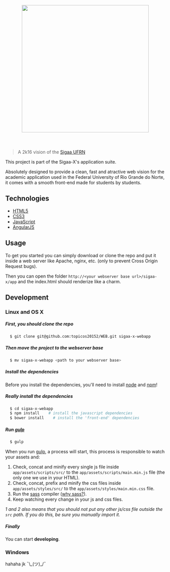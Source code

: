<h1 align="center">
	<br>
	<img width="400" src="https://rawgit.com/topicos20152/WEB/master/app/assets%40admin/images/logo.png">
	<br>
	<br>
</h1>

> A 2k16 vision of the <a href="https://sigaa.ufrn.br/" target="_blank">Sigaa UFRN</a>

This project is part of the Sigaa-X's application suite.

Absolutely designed to provide a clean, fast and atractive web vision for the academic application used in the Federal University of Rio Grande do Norte, it comes with a smooth front-end made for students by students.

## Technologies
  * <a href="http://www.w3schools.com/html/html5_intro.asp" target="_blank">HTML5</a>
  * <a href="http://www.w3schools.com/css/css3_intro.asp" target="_blank">CSS3</a>
  * <a href="https://www.javascript.com/" target="_blank">JavaScript</a>
  * <a href="https://angularjs.org/" target="_blank">AngularJS</a>
  

## Usage

To get you started you can simply download or clone the repo and put it inside a web server like Apache, nginx, etc. (only to prevent Cross Origin Request bugs).

Then you can open the folder `http://<your webserver base url>/sigaa-x/app` and the index.html should renderize like a charm.


## Development

### Linux and OS X

##### First, you should clone the repo
```bash
  $ git clone git@github.com:topicos20152/WEB.git sigaa-x-webapp
```

##### Then move the project to the webserver base
```bash
  $ mv sigaa-x-webapp <path to your webserver base>
```

##### Install the dependencies
Before you install the dependencies, you'll need to install <a href="https://nodejs.org/" target="_blank">node</a> and <a href="https://www.npmjs.com/" target="_blank">npm</a>!

##### Really install the dependencies
```bash
  $ cd sigaa-x-webapp
  $ npm install    # install the javascript dependencies
  $ bower install    # install the 'front-end' dependencies
```

##### Run <a href="http://gulpjs.com/" target="_blank">gulp</a>
```bash
  $ gulp
```
When you run <a href="http://gulpjs.com/" target="_blank">gulp</a>, a process will start, this process
is responsible to watch your assets and:
  1. Check, concat and minify every single js file inside `app/assets/scripts/src/` to the `app/assets/scripts/main.min.js` file (the only one we use in your HTML).
  2. Check, concat, prefix and minify the css files inside `app/assets/styles/src/` to the `app/assets/styles/main.min.css` file. 
  3. Run the <a href="http://sass-lang.com/" target="_blank">sass</a> compiler (<a href="http://alistapart.com/article/why-sass" target="_blank">why sass?</a>).
  4. Keep watching every change in your js and css files.

*1 and 2 also means that you should not put any other js/css file outside the `src` path. If you do this, be sure you manually import it.*

##### Finally
You can start **developing**.

### Windows

hahaha jk ¯\\\_(ツ)_/¯
